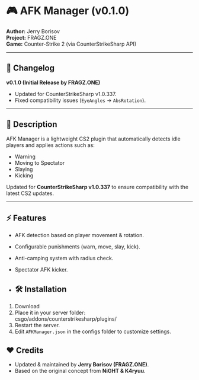 # 🎮 AFK Manager (v0.1.0)  
**Author:** Jerry Borisov  
**Project:** FRAGZ.ONE  
**Game:** Counter-Strike 2 (via CounterStrikeSharp API)  

---
## 📜 Changelog
**v0.1.0 (Initial Release by FRAGZ.ONE)**  
- Updated for CounterStrikeSharp v1.0.337.  
- Fixed compatibility issues (`EyeAngles` → `AbsRotation`).  
---

## 📌 Description
AFK Manager is a lightweight CS2 plugin that automatically detects idle players and applies actions such as:  
- Warning  
- Moving to Spectator  
- Slaying  
- Kicking  

Updated for **CounterStrikeSharp v1.0.337** to ensure compatibility with the latest CS2 updates.  

---

## ⚡ Features
- AFK detection based on player movement & rotation.  
- Configurable punishments (warn, move, slay, kick).  
- Anti-camping system with radius check.  
- Spectator AFK kicker.

- ## 🛠️ Installation
1. Download   
2. Place it in your server folder:  
csgo/addons/counterstrikesharp/plugins/
3. Restart the server.  
4. Edit `AFKManager.json` in the configs folder to customize settings.  

## ❤️ Credits
- Updated & maintained by **Jerry Borisov (FRAGZ.ONE)**.  
- Based on the original concept from **NiGHT & K4ryuu**.  
